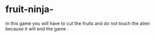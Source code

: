 # fruit-ninja-
In this game you will have to cut the fruits and do not touch the alien because it will end the game  .
